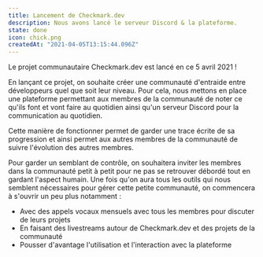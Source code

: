 ```yaml
---
title: Lancement de Checkmark.dev
description: Nous avons lancé le serveur Discord & la plateforme.
state: done
icon: chick.png
createdAt: "2021-04-05T13:15:44.096Z"
---
```


Le projet communautaire Checkmark.dev est lancé en ce 5 avril 2021 !

En lançant ce projet, on souhaite créer une communauté d'entraide entre développeurs quel que soit leur niveau. Pour cela, nous mettons en place une plateforme permettant aux membres de la communauté de noter ce qu'ils font et vont faire au quotidien ainsi qu'un serveur Discord pour la communication au quotidien.

Cette manière de fonctionner permet de garder une trace écrite de sa progression et ainsi permet aux autres membres de la communauté de suivre l'évolution des autres membres.

Pour garder un semblant de contrôle, on souhaitera inviter les membres dans la communauté petit à petit pour ne pas se retrouver débordé tout en gardant l'aspect humain. Une fois qu'on aura tous les outils qui nous semblent nécessaires pour gérer cette petite communauté, on commencera à s'ouvrir un peu plus notamment :

- Avec des appels vocaux mensuels avec tous les membres pour discuter de leurs projets
- En faisant des livestreams autour de Checkmark.dev et des projets de la communauté
- Pousser d'avantage l'utilisation et l'interaction avec la plateforme
